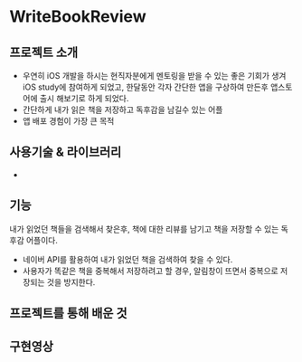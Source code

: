 # WriteBookReview

## 프로젝트 소개
- 우연히 iOS 개발을 하시는 현직자분에게 멘토링을 받을 수 있는 좋은 기회가 생겨 iOS study에 참여하게 되었고, 한달동안 각자 간단한 앱을 구상하여 만든후 앱스토어에 출시 해보기로 하게 되었다.
- 간단하게 내가 읽은 책을 저장하고 독후감을 남길수 있는 어플
- 앱 배포 경험이 가장 큰 목적

## 사용기술 & 라이브러리
- 
## 기능
내가 읽었던 책들을 검색해서 찾은후, 책에 대한 리뷰를 남기고 책을 저장할 수 있는 독후감 어플이다.
- 네이버 API를 활용하여 내가 읽었던 책을 검색하여 찾을 수 있다.
- 사용자가 똑같은 책을 중복해서 저장하려고 할 경우, 알림창이 뜨면서 중복으로 저장되는 것을 방지한다.
## 프로젝트를 통해 배운 것

## 구현영상
